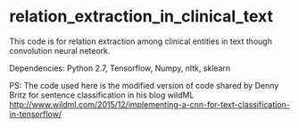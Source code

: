 # relation_extraction_in_clinical_text
This code is for relation extraction among clinical entities in text though convolution neural neteork. 

Dependencies: Python 2.7, Tensorflow, Numpy, nltk, sklearn


PS: The code used here is the modified version of code shared by Denny Britz for sentence classification in his blog wildML http://www.wildml.com/2015/12/implementing-a-cnn-for-text-classification-in-tensorflow/

